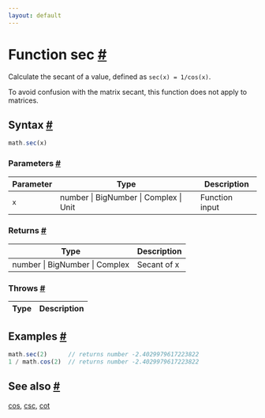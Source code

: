 ```yaml
---
layout: default
---
```


<!-- Note: This file is automatically generated from source code comments. Changes made in this file will be overridden. -->

<h1 id="function-sec">Function sec <a href="#function-sec" title="Permalink">#</a></h1>

Calculate the secant of a value, defined as `sec(x) = 1/cos(x)`.

To avoid confusion with the matrix secant, this function does not
apply to matrices.


<h2 id="syntax">Syntax <a href="#syntax" title="Permalink">#</a></h2>

```js
math.sec(x)
```

<h3 id="parameters">Parameters <a href="#parameters" title="Permalink">#</a></h3>

Parameter | Type | Description
--------- | ---- | -----------
`x` | number &#124; BigNumber &#124; Complex &#124; Unit | Function input

<h3 id="returns">Returns <a href="#returns" title="Permalink">#</a></h3>

Type | Description
---- | -----------
number &#124; BigNumber &#124; Complex | Secant of x


<h3 id="throws">Throws <a href="#throws" title="Permalink">#</a></h3>

Type | Description
---- | -----------


<h2 id="examples">Examples <a href="#examples" title="Permalink">#</a></h2>

```js
math.sec(2)      // returns number -2.4029979617223822
1 / math.cos(2)  // returns number -2.4029979617223822
```


<h2 id="see-also">See also <a href="#see-also" title="Permalink">#</a></h2>

[cos](cos.html),
[csc](csc.html),
[cot](cot.html)
